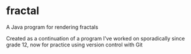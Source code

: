 # fractal
A Java program for rendering fractals

Created as a continuation of a program I've worked on sporadically since grade 12, now for practice using version control with Git
